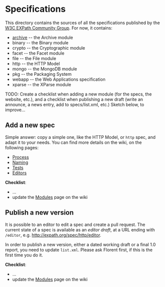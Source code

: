 Specifications
==============

This directory contains the sources of all the specifications published by the
[W3C EXPath Community Group](http://w3.org/community/expath/).  For now, it
contains:

* [archive](archive) -- the Archive module
* binary -- the Binary module
* crypto -- the Cryptographic module
* facet -- the Facet module
* file -- the File module
* http -- the HTTP Model
* mongo -- the MongoDB module
* pkg -- the Packaging System
* webapp -- the Web Applications specification
* xparse -- the XParse module

TODO: Create a checklist when adding a new module (for the specs, the
website, etc.), and a checklist when publishing a new draft (write an
announce, a news entry, add to specs/list.xml, etc.)  Sketch below, to
improve...

Add a new spec
--------------

Simple answer: copy a simple one, like the HTTP Model, or `http` spec,
and adapt it to your needs.  You can find more details on the wiki, on
the following pages:

- [Process](https://www.w3.org/community/expath/wiki/Process)
- [Naming](https://www.w3.org/community/expath/wiki/Naming)
- [Tests](https://www.w3.org/community/expath/wiki/Tests)
- [Editors](https://www.w3.org/community/expath/wiki/Editors)

**Checklist**:

- ...
- update the [Modules](https://www.w3.org/community/expath/wiki/Modules) page on the wiki

Publish a new version
---------------------

It is possible to an editor to edit a spec and create a pull request.
The current state of a spec is available as an *editor draft*, at a
URL ending with `/editor`, e.g. http://expath.org/spec/http/editor.

In order to publish a new version, either a dated working draft or a
final 1.0 report, you need to update `list.xml`.  Please ask Florent
first, if this is the first time you do it.

**Checklist**:

- ...
- update the [Modules](https://www.w3.org/community/expath/wiki/Modules) page on the wiki
